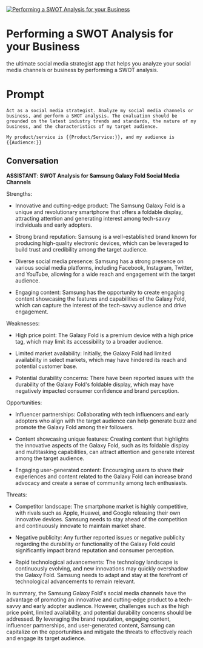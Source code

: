 
[![Performing a SWOT Analysis for your Business](https://flow-prompt-covers.s3.us-west-1.amazonaws.com/icon/illustrative/illus_7.png)]()
# Performing a SWOT Analysis for your Business 
the ultimate social media strategist app that helps you analyze your social media channels or business by performing a SWOT analysis. 

# Prompt

```
Act as a social media strategist. Analyze my social media channels or business, and perform a SWOT analysis. The evaluation should be grounded on the latest industry trends and standards, the nature of my business, and the characteristics of my target audience. 

My product/service is {{Product/Service:}}, and my audience is {{Audience:}}

```

## Conversation

**ASSISTANT**: **SWOT Analysis for Samsung Galaxy Fold Social Media Channels**



Strengths:

- Innovative and cutting-edge product: The Samsung Galaxy Fold is a unique and revolutionary smartphone that offers a foldable display, attracting attention and generating interest among tech-savvy individuals and early adopters.

- Strong brand reputation: Samsung is a well-established brand known for producing high-quality electronic devices, which can be leveraged to build trust and credibility among the target audience.

- Diverse social media presence: Samsung has a strong presence on various social media platforms, including Facebook, Instagram, Twitter, and YouTube, allowing for a wide reach and engagement with the target audience.

- Engaging content: Samsung has the opportunity to create engaging content showcasing the features and capabilities of the Galaxy Fold, which can capture the interest of the tech-savvy audience and drive engagement.



Weaknesses:

- High price point: The Galaxy Fold is a premium device with a high price tag, which may limit its accessibility to a broader audience.

- Limited market availability: Initially, the Galaxy Fold had limited availability in select markets, which may have hindered its reach and potential customer base.

- Potential durability concerns: There have been reported issues with the durability of the Galaxy Fold's foldable display, which may have negatively impacted consumer confidence and brand perception.



Opportunities:

- Influencer partnerships: Collaborating with tech influencers and early adopters who align with the target audience can help generate buzz and promote the Galaxy Fold among their followers.

- Content showcasing unique features: Creating content that highlights the innovative aspects of the Galaxy Fold, such as its foldable display and multitasking capabilities, can attract attention and generate interest among the target audience.

- Engaging user-generated content: Encouraging users to share their experiences and content related to the Galaxy Fold can increase brand advocacy and create a sense of community among tech enthusiasts.



Threats:

- Competitor landscape: The smartphone market is highly competitive, with rivals such as Apple, Huawei, and Google releasing their own innovative devices. Samsung needs to stay ahead of the competition and continuously innovate to maintain market share.

- Negative publicity: Any further reported issues or negative publicity regarding the durability or functionality of the Galaxy Fold could significantly impact brand reputation and consumer perception.

- Rapid technological advancements: The technology landscape is continuously evolving, and new innovations may quickly overshadow the Galaxy Fold. Samsung needs to adapt and stay at the forefront of technological advancements to remain relevant.



In summary, the Samsung Galaxy Fold's social media channels have the advantage of promoting an innovative and cutting-edge product to a tech-savvy and early adopter audience. However, challenges such as the high price point, limited availability, and potential durability concerns should be addressed. By leveraging the brand reputation, engaging content, influencer partnerships, and user-generated content, Samsung can capitalize on the opportunities and mitigate the threats to effectively reach and engage its target audience.


